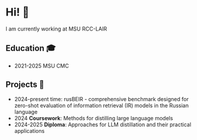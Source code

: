 # Hi! 👋

I am currently working at MSU RCC-LAIR

## Education 🎓
- 2021-2025 MSU CMC 

## Projects 🤖
- 2024-present time: rusBEIR - comprehensive benchmark designed for zero-shot evaluation of information retrieval (IR) models in the Russian language
- 2024 **Coursework**: Methods for distilling large language models
- 2024-2025 **Diploma**: Approaches for LLM distillation and their practical applications

